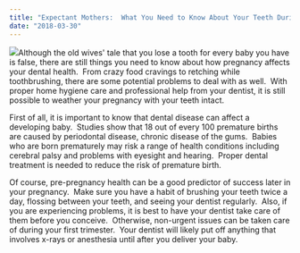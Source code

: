 ```yaml
---
title: "Expectant Mothers:  What You Need to Know About Your Teeth During Pregnancy, Part 1"
date: "2018-03-30"
---
```


![](/images/dentist-fairfield-ca-pregnancy-part-1-1024x676.jpeg)Although the old wives' tale that you lose a tooth for every baby you have is false, there are still things you need to know about how pregnancy affects your dental health.  From crazy food cravings to retching while toothbrushing, there are some potential problems to deal with as well.  With proper home hygiene care and professional help from your dentist, it is still possible to weather your pregnancy with your teeth intact.

First of all, it is important to know that dental disease can affect a developing baby.  Studies show that 18 out of every 100 premature births are caused by periodontal disease, chronic disease of the gums.  Babies who are born prematurely may risk a range of health conditions including cerebral palsy and problems with eyesight and hearing.  Proper dental treatment is needed to reduce the risk of premature birth.

Of course, pre-pregnancy health can be a good predictor of success later in your pregnancy.  Make sure you have a habit of brushing your teeth twice a day, flossing between your teeth, and seeing your dentist regularly.  Also, if you are experiencing problems, it is best to have your dentist take care of them before you conceive.  Otherwise, non-urgent issues can be taken care of during your first trimester.  Your dentist will likely put off anything that involves x-rays or anesthesia until after you deliver your baby.
